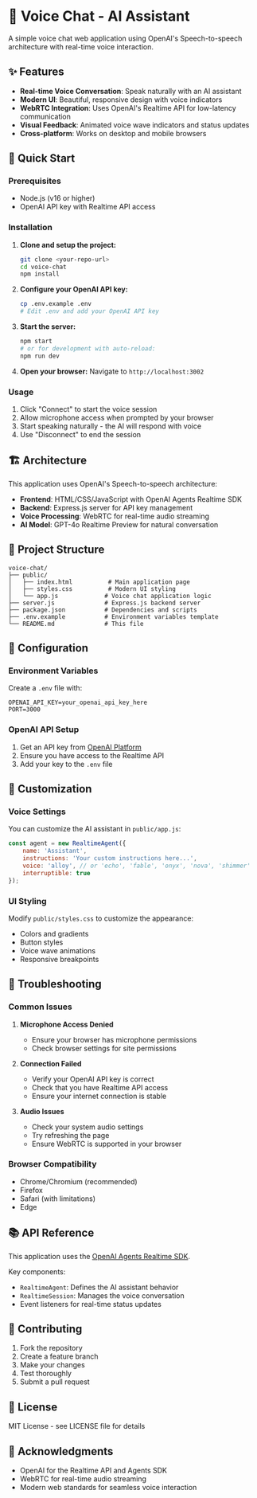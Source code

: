 # 🎤 Voice Chat - AI Assistant

A simple voice chat web application using OpenAI's Speech-to-speech architecture with real-time voice interaction.

## ✨ Features

- **Real-time Voice Conversation**: Speak naturally with an AI assistant
- **Modern UI**: Beautiful, responsive design with voice indicators
- **WebRTC Integration**: Uses OpenAI's Realtime API for low-latency communication
- **Visual Feedback**: Animated voice wave indicators and status updates
- **Cross-platform**: Works on desktop and mobile browsers

## 🚀 Quick Start

### Prerequisites

- Node.js (v16 or higher)
- OpenAI API key with Realtime API access

### Installation

1. **Clone and setup the project:**
   ```bash
   git clone <your-repo-url>
   cd voice-chat
   npm install
   ```

2. **Configure your OpenAI API key:**
   ```bash
   cp .env.example .env
   # Edit .env and add your OpenAI API key
   ```

3. **Start the server:**
   ```bash
   npm start
   # or for development with auto-reload:
   npm run dev
   ```

4. **Open your browser:**
   Navigate to `http://localhost:3002`

### Usage

1. Click "Connect" to start the voice session
2. Allow microphone access when prompted by your browser
3. Start speaking naturally - the AI will respond with voice
4. Use "Disconnect" to end the session

## 🏗️ Architecture

This application uses OpenAI's Speech-to-speech architecture:

- **Frontend**: HTML/CSS/JavaScript with OpenAI Agents Realtime SDK
- **Backend**: Express.js server for API key management
- **Voice Processing**: WebRTC for real-time audio streaming
- **AI Model**: GPT-4o Realtime Preview for natural conversation

## 📁 Project Structure

```
voice-chat/
├── public/
│   ├── index.html          # Main application page
│   ├── styles.css          # Modern UI styling
│   └── app.js             # Voice chat application logic
├── server.js              # Express.js backend server
├── package.json           # Dependencies and scripts
├── .env.example           # Environment variables template
└── README.md              # This file
```

## 🔧 Configuration

### Environment Variables

Create a `.env` file with:

```env
OPENAI_API_KEY=your_openai_api_key_here
PORT=3000
```

### OpenAI API Setup

1. Get an API key from [OpenAI Platform](https://platform.openai.com/)
2. Ensure you have access to the Realtime API
3. Add your key to the `.env` file

## 🎨 Customization

### Voice Settings

You can customize the AI assistant in `public/app.js`:

```javascript
const agent = new RealtimeAgent({
    name: 'Assistant',
    instructions: 'Your custom instructions here...',
    voice: 'alloy', // or 'echo', 'fable', 'onyx', 'nova', 'shimmer'
    interruptible: true
});
```

### UI Styling

Modify `public/styles.css` to customize the appearance:
- Colors and gradients
- Button styles
- Voice wave animations
- Responsive breakpoints

## 🐛 Troubleshooting

### Common Issues

1. **Microphone Access Denied**
   - Ensure your browser has microphone permissions
   - Check browser settings for site permissions

2. **Connection Failed**
   - Verify your OpenAI API key is correct
   - Check that you have Realtime API access
   - Ensure your internet connection is stable

3. **Audio Issues**
   - Check your system audio settings
   - Try refreshing the page
   - Ensure WebRTC is supported in your browser

### Browser Compatibility

- Chrome/Chromium (recommended)
- Firefox
- Safari (with limitations)
- Edge

## 📚 API Reference

This application uses the [OpenAI Agents Realtime SDK](https://openai.github.io/openai-agents-js/guides/voice-agents/quickstart/).

Key components:
- `RealtimeAgent`: Defines the AI assistant behavior
- `RealtimeSession`: Manages the voice conversation
- Event listeners for real-time status updates

## 🤝 Contributing

1. Fork the repository
2. Create a feature branch
3. Make your changes
4. Test thoroughly
5. Submit a pull request

## 📄 License

MIT License - see LICENSE file for details

## 🙏 Acknowledgments

- OpenAI for the Realtime API and Agents SDK
- WebRTC for real-time audio streaming
- Modern web standards for seamless voice interaction